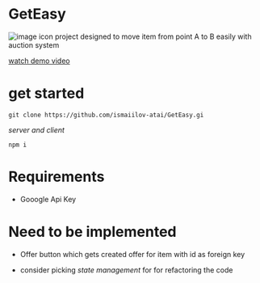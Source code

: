 # GetEasy
![image icon]('./client/get-ezzy/public/images/brand-logo.svg')
project designed to move item from point A to B easily with auction system

[watch demo video](https://www.youtube.com/watch?v=mQbxmG_1Ezw)

# get started

```
git clone https://github.com/ismaiilov-atai/GetEasy.gi
```

_server and client_

```
npm i
```

# Requirements

- Gooogle Api Key
   

# Need to be implemented

- Offer button which gets created offer for item with id as foreign key
  
- consider picking _state management_ for for refactoring the code
